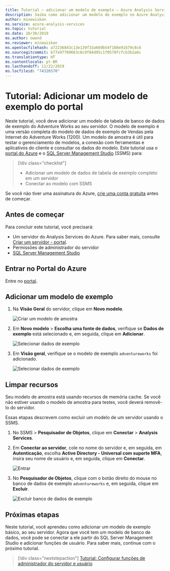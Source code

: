 ```yaml
---
title: Tutorial – adicionar um modelo de exemplo – Azure Analysis Services | Microsoft Docs
description: Saiba como adicionar um modelo de exemplo no Azure Analysis Services neste tutorial.
author: minewiskan
ms.service: azure-analysis-services
ms.topic: tutorial
ms.date: 10/30/2019
ms.author: owend
ms.reviewer: minewiskan
ms.openlocfilehash: a72236843c13e139f33a669b54f108e91679c8c6
ms.sourcegitcommit: b77e97709663c0c9f84d95c1f0578fcfcb3b2a6c
ms.translationtype: HT
ms.contentlocale: pt-BR
ms.lasthandoff: 11/22/2019
ms.locfileid: "74326570"
---
```

# <a name="tutorial-add-a-sample-model-from-the-portal"></a>Tutorial: Adicionar um modelo de exemplo do portal

Neste tutorial, você deve adicionar um modelo de tabela de banco de dados de exemplo do Adventure Works ao seu servidor. O modelo de exemplo é uma versão completa do modelo de dados de exemplo de Vendas pela Internet do Adventure Works (1200). Um modelo de amostra é útil para testar o gerenciamento de modelos, a conexão com ferramentas e aplicativos do cliente e consultar os dados do modelo. Este tutorial usa o [portal do Azure](https://portal.azure.com) e o [SQL Server Management Studio](/sql/ssms/download-sql-server-management-studio-ssms) (SSMS) para: 

> [!div class="checklist"]
> * Adicionar um modelo de dados de tabela de exemplo completo em um servidor 
> * Conectar ao modelo com SSMS

Se você não tiver uma assinatura do Azure, [crie uma conta gratuita](https://azure.microsoft.com/free/) antes de começar.

## <a name="before-you-begin"></a>Antes de começar

Para concluir este tutorial, você precisará:

- Um servidor do Analysis Services do Azure. Para saber mais, consulte [Criar um servidor - portal](analysis-services-create-server.md).
- Permissões de administrador do servidor
- [SQL Server Management Studio](https://docs.microsoft.com/sql/ssms/download-sql-server-management-studio-ssms)


## <a name="sign-in-to-the-azure-portal"></a>Entrar no Portal do Azure

Entre no [portal](https://portal.azure.com/).

## <a name="add-a-sample-model"></a>Adicionar um modelo de exemplo

1. Na **Visão Geral** do servidor, clique em **Novo modelo**.

    ![Criar um modelo de amostra](./media/analysis-services-create-sample-model/aas-create-sample-new-model.png)

2. Em **Novo modelo** > **Escolha uma fonte de dados**, verifique se **Dados de exemplo** está selecionado e, em seguida, clique em **Adicionar**.

    ![Selecionar dados de exemplo](./media/analysis-services-create-sample-model/aas-create-sample-data.png)

3. Em **Visão geral**, verifique se o modelo de exemplo `adventureworks` foi adicionado.

    ![Selecionar dados de exemplo](./media/analysis-services-create-sample-model/aas-create-sample-verify.png)


## <a name="clean-up-resources"></a>Limpar recursos

Seu modelo de amostra está usando recursos de memória cache. Se você não estiver usando o modelo de amostra para testes, você deverá removê-lo do servidor.

Essas etapas descrevem como excluir um modelo de um servidor usando o SSMS.

1. No SSMS > **Pesquisador de Objetos**, clique em **Conectar** > **Analysis Services**.

2. Em **Conectar ao servidor**, cole no nome do servidor e, em seguida, em **Autenticação**, escolha **Active Directory - Universal com suporte MFA**, insira seu nome de usuário e, em seguida, clique em **Conectar**.

    ![Entrar](./media/analysis-services-create-sample-model/aas-create-sample-cleanup-signin.png)

3. No **Pesquisador de Objetos**, clique com o botão direito do mouse no banco de dados de exemplo `adventureworks` e, em seguida, clique em **Excluir**.

    ![Excluir banco de dados de exemplo](./media/analysis-services-create-sample-model/aas-create-sample-cleanup-delete.png)

## <a name="next-steps"></a>Próximas etapas 

Neste tutorial, você aprendeu como adicionar um modelo de exemplo básico, ao seu servidor. Agora que você tem um modelo de banco de dados, você pode se conectar a ele partir do SQL Server Management Studio e adicionar funções de usuário. Para saber mais, continue com o próximo tutorial.

> [!div class="nextstepaction"]
> [Tutorial: Configurar funções de administrador do servidor e usuário](tutorials/analysis-services-tutorial-roles.md)


